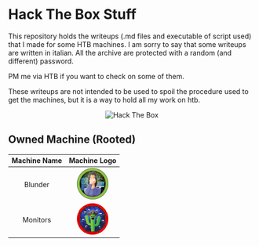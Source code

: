 # Hack The Box Stuff

This repository holds the writeups (.md files and executable of script used) that I made for some HTB machines. I am sorry to say that some writeups are written in italian. All the archive are protected with a random (and different) password. 

PM me via HTB if you want to check on some of them.

These writeups are not intended to be used to spoil the procedure used to get the machines, but it is a way to hold all my work on htb.

<p align="center">
	<img src="http://www.hackthebox.eu/badge/image/282797" alt="Hack The Box">
</p>


## Owned Machine (Rooted)

| Machine Name   |      Machine Logo      | 
|:----------------:|:-----------------------:|
|<p style="text-align: center;">Blunder</p>|![](https://github.com/x-Ultra/HackTheBox/blob/main/machineImages/blunder.webp)|
|<p style="text-align: center;">Monitors</p>|![](https://github.com/x-Ultra/HackTheBox/blob/main/machineImages/monitors.webp)|
